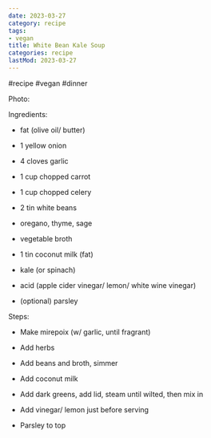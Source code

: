 ```yaml
---
date: 2023-03-27
category: recipe
tags:
- vegan
title: White Bean Kale Soup
categories: recipe
lastMod: 2023-03-27
---
```

#recipe #vegan #dinner

Photo:

Ingredients:

  + fat (olive oil/ butter)

  + 1 yellow onion

  + 4 cloves garlic

  + 1 cup chopped carrot

  + 1 cup chopped celery

  + 2 tin white beans

  + oregano, thyme, sage

  + vegetable broth

  + 1 tin coconut milk (fat)

  + kale (or spinach)

  + acid (apple cider vinegar/ lemon/ white wine vinegar)

  + (optional) parsley

Steps:

  + Make mirepoix (w/ garlic, until fragrant)
  + Add herbs

  + Add beans and broth, simmer

  + Add coconut milk

  + Add dark greens,  add lid, steam until wilted, then mix in

  + Add vinegar/ lemon just before serving

  + Parsley to top
